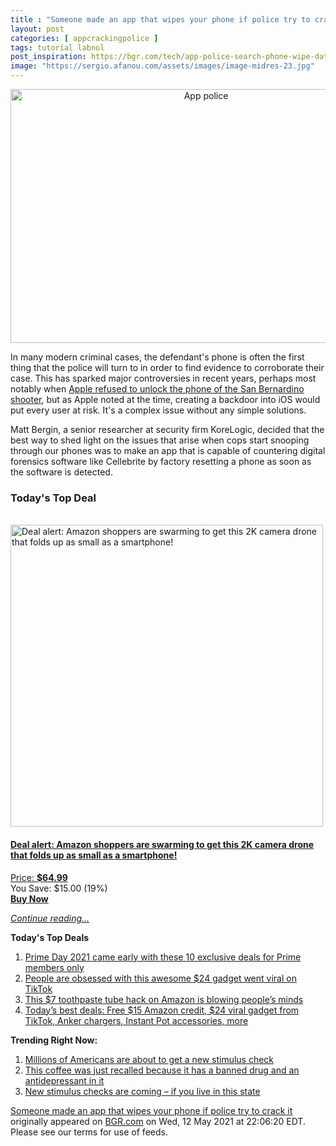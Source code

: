 ```yaml
---
title : "Someone made an app that wipes your phone if police try to crack it"
layout: post
categories: [ appcrackingpolice ]
tags: tutorial labnol
post_inspiration: https://bgr.com/tech/app-police-search-phone-wipe-data-lockup-5925086/
image: "https://sergio.afanou.com/assets/images/image-midres-23.jpg"
---
```


<center><a href="https://bgr.com/tech/app-police-search-phone-wipe-data-lockup-5925086/" class="bgr-rss-featured-image bgr-rss-test-class"><img loading="lazy" width="610" height="406" src="https://bgr.com/wp-content/uploads/2021/05/Police.jpg?quality=70&amp;strip=all&amp;w=610" class="attachment-feed_normal size-feed_normal wp-post-image" alt="App police" loading="lazy" srcset="https://bgr.com/wp-content/uploads/2021/05/Police.jpg 1600w, https://bgr.com/wp-content/uploads/2021/05/Police.jpg?resize=150,100 150w, https://bgr.com/wp-content/uploads/2021/05/Police.jpg?resize=300,200 300w, https://bgr.com/wp-content/uploads/2021/05/Police.jpg?resize=768,511 768w, https://bgr.com/wp-content/uploads/2021/05/Police.jpg?resize=1024,681 1024w, https://bgr.com/wp-content/uploads/2021/05/Police.jpg?resize=1536,1021 1536w, https://bgr.com/wp-content/uploads/2021/05/Police.jpg?resize=610,406 610w, https://bgr.com/wp-content/uploads/2021/05/Police.jpg?resize=685,456 685w, https://bgr.com/wp-content/uploads/2021/05/Police.jpg?resize=664,442 664w, https://bgr.com/wp-content/uploads/2021/05/Police.jpg?resize=252,168 252w, https://bgr.com/wp-content/uploads/2021/05/Police.jpg?resize=1200,798 1200w, https://bgr.com/wp-content/uploads/2021/05/Police.jpg?resize=782,520 782w, https://bgr.com/wp-content/uploads/2021/05/Police.jpg?resize=827,550 827w, https://bgr.com/wp-content/uploads/2021/05/Police.jpg?resize=870,580 870w, https://bgr.com/wp-content/uploads/2021/05/Police.jpg?resize=191,127 191w, https://bgr.com/wp-content/uploads/2021/05/Police.jpg?resize=166,110 166w, https://bgr.com/wp-content/uploads/2021/05/Police.jpg?resize=800,532 800w, https://bgr.com/wp-content/uploads/2021/05/Police.jpg?resize=220,147 220w" sizes="(max-width: 610px) 100vw, 610px" title="App police" /></a></center><p>In many modern criminal cases, the defendant's phone is often the first thing that the police will turn to in order to find evidence to corroborate their case. This has sparked major controversies in recent years, perhaps most notably when <a href="https://bgr.com/tech/san-bernardino-iphone-hack-how-azimuth-broke-encryption-5919480/">Apple refused to unlock the phone of the San Bernardino shooter</a>, but as Apple noted at the time, creating a backdoor into iOS would put every user at risk. It's a complex issue without any simple solutions.</p>
<p>Matt Bergin, a senior researcher at security firm KoreLogic, decided that the best way to shed light on the issues that arise when cops start snooping through our phones was to make an app that is capable of countering digital forensics software like Cellebrite by factory resetting a phone as soon as the software is detected.</p>
<h3>Today's Top Deal</h3>
<p><a href="https://www.amazon.com/Potensic-Foldable-Beginners-Trajectory-Positioning/dp/B08GLFDPWR?tag=b0c55topdeals-20"><br><img height="483px" width="500px" src="https://m.media-amazon.com/images/I/513KOLHWgfL._SL500_.jpg" alt="Deal alert: Amazon shoppers are swarming to get this 2K camera drone that folds up as small as a smartphone!"><br></a></p>
<h4><a href="https://www.amazon.com/Potensic-Foldable-Beginners-Trajectory-Positioning/dp/B08GLFDPWR?tag=b0c55rss-20">Deal alert: Amazon shoppers are swarming to get this 2K camera drone that folds up as small as a smartphone!</a></h4>
<p><a href="https://www.amazon.com/Potensic-Foldable-Beginners-Trajectory-Positioning/dp/B08GLFDPWR?tag=b0c55rss-20">Price: <strong>$64.99</strong></a><br><span>You Save: $15.00 (19%)</span><br><strong><a href="https://www.amazon.com/Potensic-Foldable-Beginners-Trajectory-Positioning/dp/B08GLFDPWR?tag=b0c55rss-20">Buy Now</a></strong></p>
<p><a href="https://bgr.com/tech/app-police-search-phone-wipe-data-lockup-5925086/" class="more-link"><em>Continue reading...</em></a></p>

<p><strong>Today's Top Deals</strong></p>
<ol>
<li><a href="https://bgr.com/deals/best-amazon-deals-today-top-10-prime-only-may-week-2-5924764/?utm_source=rss&#038;utm_campaign=topdeals">Prime Day 2021 came early with these 10 exclusive deals for Prime members only</a></li>
<li><a href="https://bgr.com/deals/viral-tiktok-videos-amazon-best-sellers-galaxy-star-night-light-5924761/?utm_source=rss&#038;utm_campaign=topdeals">People are obsessed with this awesome $24 gadget went viral on TikTok</a></li>
<li><a href="https://bgr.com/deals/viral-tiktok-videos-smart-toothpaste-tube-hack-on-amazon-5924570/?utm_source=rss&#038;utm_campaign=topdeals">This $7 toothpaste tube hack on Amazon is blowing people&#8217;s minds</a></li>
<li><a href="https://bgr.com/deals/amazon-deals-of-the-day-on-may-12-2021-5925029/?utm_source=rss&#038;utm_campaign=topdeals">Today&#8217;s best deals: Free $15 Amazon credit, $24 viral gadget from TikTok, Anker chargers, Instant Pot accessories, more</a></li>
</ol>

<p><strong>Trending Right Now:</strong></p>
<ol>
<li><a href="https://bgr.com/politics/new-stimulus-check-extra-1400-covid-19-relief-payment-coming-5925098/">Millions of Americans are about to get a new stimulus check</a></li>
<li><a href="https://bgr.com/lifestyle/coffee-recall-drug-contamination-5925155/">This coffee was just recalled because it has a banned drug and an antidepressant in it</a></li>
<li><a href="https://bgr.com/politics/new-stimulus-check-coming-for-california-residents-from-gavin-newsom-5924822/">New stimulus checks are coming – if you live in this state</a></li>
</ol>
<p><a href="https://bgr.com/tech/app-police-search-phone-wipe-data-lockup-5925086/">Someone made an app that wipes your phone if police try to crack it</a> originally appeared on <a href="http://bgr.com">BGR.com</a> on Wed, 12 May 2021 at 22:06:20 EDT. Please see our terms for use of feeds.</p>